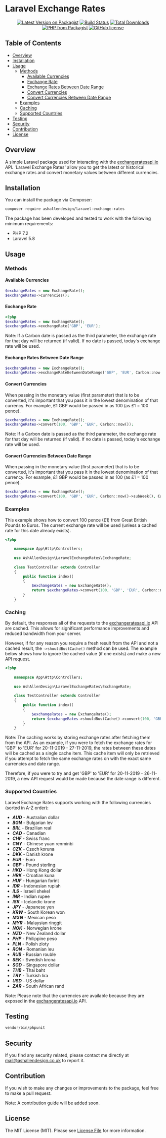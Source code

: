 # Laravel Exchange Rates

<div style="text-align:center">

[![Latest Version on Packagist](https://img.shields.io/packagist/v/ashallendesign/laravel-exchange-rates.svg?style=flat-square)](https://packagist.org/packages/ashallendesign/laravel-exchange-rates)
[![Build Status](https://img.shields.io/travis/ash-jc-allen/laravel-exchange-rates/master.svg?style=flat-square)](https://travis-ci.org/ash-jc-allen/laravel-exchange-rates)
[![Total Downloads](https://img.shields.io/packagist/dt/ashallendesign/laravel-exchange-rates.svg?style=flat-square)](https://packagist.org/packages/ashallendesign/laravel-exchange-rates)
[![PHP from Packagist](https://img.shields.io/packagist/php-v/ashallendesign/laravel-exchange-rates?style=flat-square)](https://img.shields.io/packagist/php-v/ashallendesign/laravel-exchange-rates)
[![GitHub license](https://img.shields.io/github/license/ash-jc-allen/laravel-exchange-rates?style=flat-square)](https://github.com/ash-jc-allen/laravel-exchange-rates/blob/master/LICENSE)

</div>

## Table of Contents

- [Overview](#overview)
- [Installation](#installation)
- [Usage](#usage)
    - [Methods](#methods)
        - [Available Currencies](#available-currencies)
        - [Exchange Rate](#exchange-rate)
        - [Exchange Rates Between Date Range](#exchange-rates-between-date-range)
        - [Convert Currencies](#convert-currencies)
        - [Convert Currencies Between Date Range](#convert-currencies-between-date-range)
    - [Examples](#examples)
    - [Caching](#caching)
    - [Supported Countries](#supported-countries)
- [Testing](#testing)
- [Security](#security)
- [Contribution](#contribution)
- [License](#license)
    
## Overview

A simple Laravel package used for interacting with the [exchangeratesapi.io](http://exchangeratesapi.io) API. 'Laravel Exchange Rates'
allow you to get the latest or historical exchange rates and convert monetary values between different currencies.

## Installation

You can install the package via Composer:

```bash
composer require ashallendesign/laravel-exchange-rates
```

The package has been developed and tested to work with the following minimum requirements:

- PHP 7.2
- Laravel 5.8

## Usage

### Methods
#### Available Currencies
``` php
$exchangeRates = new ExchangeRate();
$exchangeRates->currencies();
```

#### Exchange Rate
``` php
<?php
$exchangeRates = new ExchangeRate();
$exchangeRates->exchangeRate('GBP', 'EUR');
```
Note: If a Carbon date is passed as the third parameter, the exchange rate for that day will be returned (if valid).
If no date is passed, today's exchange rate will be used.

#### Exchange Rates Between Date Range
``` php
$exchangeRates = new ExchangeRate();
$exchangeRates->exchangeRateBetweenDateRange('GBP', 'EUR', Carbon::now()->subWeek(), Carbon::now());
```

#### Convert Currencies
When passing in the monetary value (first parameter) that is to be converted, it's important that you pass it in the lowest
denomination of that currency. For example, £1 GBP would be passed in as 100 (as £1 = 100 pence).

``` php
$exchangeRates = new ExchangeRate();
$exchangeRates->convert(100, 'GBP', 'EUR', Carbon::now());
```

Note: If a Carbon date is passed as the third parameter, the exchange rate for that day will be returned (if valid).
If no date is passed, today's exchange rate will be used.

#### Convert Currencies Between Date Range
When passing in the monetary value (first parameter) that is to be converted, it's important that you pass it in the lowest
denomination of that currency. For example, £1 GBP would be passed in as 100 (as £1 = 100 pence).

``` php
$exchangeRates = new ExchangeRate();
$exchangeRates->convert(100, 'GBP', 'EUR', Carbon::now()->subWeek(), Carbon::now());
```

### Examples
This example shows how to convert 100 pence (£1) from Great British Pounds to Euros. The current exchange rate will be used (unless a cached rate for this date already exists).
``` php
<?php
    
    namespace App\Http\Controllers;
    
    use AshAllenDesign\LaravelExchangeRates\ExchangeRate;
    
    class TestController extends Controller
    {
        public function index()
        {
            $exchangeRates = new ExchangeRate();
            return $exchangeRates->convert(100, 'GBP', 'EUR', Carbon::now());
        }
    }
```

### Caching
By default, the responses all of the requests to the [exchangeratesapi.io](http://exchangeratesapi.io) API are cached.
This allows for significant performance improvements and reduced bandwidth from your server. 

However, if for any reason you require a fresh result from the API and not a cached result, the ``` ->shouldBustCache() ```
method can be used. The example below shows how to ignore the cached value (if one exists) and make a new API request.

``` php
<?php
    
    namespace App\Http\Controllers;
    
    use AshAllenDesign\LaravelExchangeRates\ExchangeRate;
    
    class TestController extends Controller
    {
        public function index()
        {
            $exchangeRates = new ExchangeRate();
            return $exchangeRates->shouldBustCache()->convert(100, 'GBP', 'EUR', Carbon::now());
        }
    }
```

Note: The caching works by storing exchange rates after fetching them from the API. As an example, if you were to fetch
the exchange rates for 'GBP' to 'EUR' for 20-11-2019 - 27-11-2019, the rates between these dates will be cached as a single
cache item. This cache item will only be retrieved if you attempt to fetch the same exchange rates on with the exact same
currencies and date range.

Therefore, if you were to try and get 'GBP' to 'EUR' for 20-11-2019 - 26-11-2019, a new API request would be made because
the date range is different.

### Supported Countries
Laravel Exchange Rates supports working with the following currencies (sorted in A-Z order):

- ***AUD*** - Australian dollar
- ***BGN*** - Bulgarian lev
- ***BRL*** - Brazilian real
- ***CAD*** - Canadian
- ***CHF*** - Swiss franc
- ***CNY*** - Chinese yuan renminbi
- ***CZK*** - Czech koruna
- ***DKK*** - Danish krone
- ***EUR*** - Euro
- ***GBP*** - Pound sterling
- ***HKD*** - Hong Kong dollar
- ***HRK*** - Croatian kuna
- ***HUF*** - Hungarian forint
- ***IDR*** - Indonesian rupiah
- ***ILS*** - Israeli shekel
- ***INR*** - Indian rupee
- ***ISK*** - Icelandic krone
- ***JPY*** - Japanese yen
- ***KRW*** - South Korean won
- ***MXN*** - Mexican peso
- ***MYR*** - Malaysian ringgit
- ***NOK*** - Norwegian krone
- ***NZD*** - New Zealand dollar
- ***PHP*** - Philippine peso
- ***PLN*** - Polish zloty
- ***RON*** - Romanian leu
- ***RUB*** - Russian rouble
- ***SEK*** - Swedish krona
- ***SGD*** - Singapore dollar
- ***THB*** - Thai baht
- ***TRY*** - Turkish lira
- ***USD*** - US dollar
- ***ZAR*** - South African rand

Note: Please note that the currencies are available because they are exposed in the [exchangeratesapi.io](http://exchangeratesapi.io) API. 

## Testing

``` bash
vendor/bin/phpunit
```

## Security

If you find any security related, please contact me directly at [mail@ashallendesign.co.uk](mailto:mail@ashallendesign.co.uk) to report it.

## Contribution

If you wish to make any changes or improvements to the package, feel free to make a pull request.

Note: A contribution guide will be added soon.

## License

The MIT License (MIT). Please see [License File](LICENSE.md) for more information.
